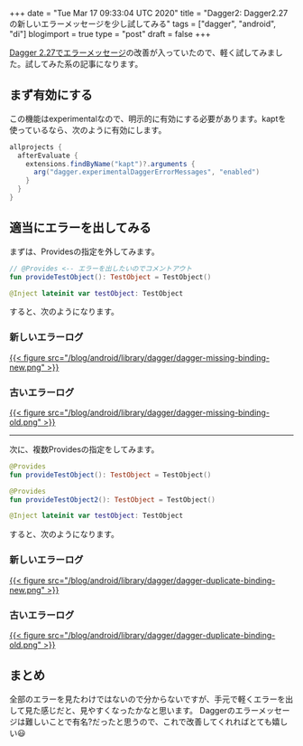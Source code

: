+++
date = "Tue Mar 17 09:33:04 UTC 2020"
title = "Dagger2: Dagger2.27の新しいエラーメッセージを少し試してみる"
tags = ["dagger", "android", "di"]
blogimport = true
type = "post"
draft = false
+++

[Dagger 2.27でエラーメッセージ](https://github.com/google/dagger/releases/tag/dagger-2.27)の改善が入っていたので、軽く試してみました。試してみた系の記事になります。

## まず有効にする

この機能はexperimentalなので、明示的に有効にする必要があります。kaptを使っているなら、次のように有効にします。

```groovy
allprojects {
  afterEvaluate {
    extensions.findByName("kapt")?.arguments {
      arg("dagger.experimentalDaggerErrorMessages", "enabled")
    }
  }
}
```

## 適当にエラーを出してみる

まずは、Providesの指定を外してみます。

```kotlin
// @Provides <-- エラーを出したいのでコメントアウト
fun provideTestObject(): TestObject = TestObject()

@Inject lateinit var testObject: TestObject
```

すると、次のようになります。

### 新しいエラーログ

<a href="/blog/android/library/dagger/dagger-missing-binding-new.png">{{< figure src="/blog/android/library/dagger/dagger-missing-binding-new.png" >}}</a>

### 古いエラーログ

<a href="/blog/android/library/dagger/dagger-missing-binding-old.png">{{< figure src="/blog/android/library/dagger/dagger-missing-binding-old.png" >}}</a>

---

次に、複数Providesの指定をしてみます。

```kotlin
@Provides
fun provideTestObject(): TestObject = TestObject()

@Provides
fun provideTestObject2(): TestObject = TestObject()

@Inject lateinit var testObject: TestObject
```

すると、次のようになります。

### 新しいエラーログ

<a href="/blog/android/library/dagger/dagger-duplicate-binding-new.png">{{< figure src="/blog/android/library/dagger/dagger-duplicate-binding-new.png" >}}</a>

### 古いエラーログ

<a href="/blog/android/library/dagger/dagger-duplicate-binding-old.png">{{< figure src="/blog/android/library/dagger/dagger-duplicate-binding-old.png" >}}</a>

## まとめ

全部のエラーを見たわけではないので分からないですが、手元で軽くエラーを出して見た感じだと、見やすくなったかなと思います。
Daggerのエラーメッセージは難しいことで有名?だったと思うので、これで改善してくれればとても嬉しい😃
